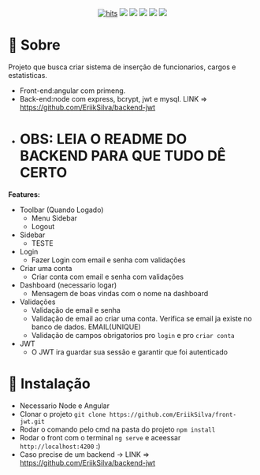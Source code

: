 <div align="center">
  <a href="https://github.com/EriikSilva/crud-primeng-node"><img alt="hits" src="https://hits.sh/github.com/EriikSilva/crud-primeng-node.svg"></a>
  <a href="https://github.com/EriikSilva/crud-primeng-node/graphs/commit-activity"><img src="https://img.shields.io/github/last-commit/EriikSilva/crud-primeng-node"></a>
  <a href="https://github.com/EriikSilva/crud-primeng-node"><img src="https://img.shields.io/badge/
  -InProgress-yellow"></a>
  <a href="https://github.com/EriikSilva/crud-primeng-node/stargazers"><img src="https://img.shields.io/github/stars/EriikSilva/crud-primeng-node?style=social"></a>
  <a href="https://github.com/EriikSilva/crud-primeng-node/network/members"><img src="https://img.shields.io/github/forks/EriikSilva/crud-primeng-node?style=social"></a>
  <a href="https://github.com/EriikSilva"><img src="https://img.shields.io/github/followers/EriikSilva?style=social"></a>
</div>



# 💬 Sobre
Projeto que busca criar sistema de inserção de funcionarios, cargos e estatisticas.
<br>
- Front-end:angular com primeng.
- Back-end:node com express, bcrypt, jwt e mysql. LINK => https://github.com/EriikSilva/backend-jwt 
- <h1>OBS: LEIA O README DO BACKEND PARA QUE TUDO DÊ CERTO</h1>

<b>Features:</b>
- Toolbar (Quando Logado)
  - Menu Sidebar
  - Logout
- Sidebar
  - TESTE
- Login
  - Fazer Login com email e senha com validações
- Criar uma conta
  - Criar conta com email e senha com validações
- Dashboard (necessario logar)
  - Mensagem de boas vindas com o nome na dashboard
- Validações
  - Validação de email e senha 
  - Validação de email ao criar uma conta. Verifica se email ja existe no banco de dados. EMAIL(UNIQUE)
  - Validação de campos obrigatorios pro  ```login``` e pro  ```criar conta```
- JWT
  - O JWT ira guardar sua sessão e garantir que foi autenticado
# 💾 Instalação
- Necessario Node e Angular
- Clonar o projeto ```git clone https://github.com/EriikSilva/front-jwt.git```
- Rodar o comando pelo cmd na pasta do projeto ```npm install```
- Rodar o front com o terminal ```ng serve``` e aceessar ```http://localhost:4200``` :)
- Caso precise de um backend ->  LINK => https://github.com/EriikSilva/backend-jwt


